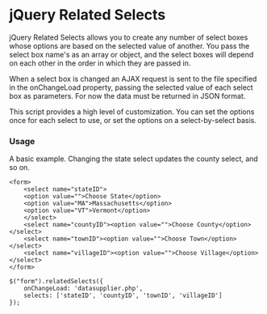 # jQuery Related Selects

jQuery Related Selects allows you to create any number of select boxes whose options are based on the selected value of another.  You pass 
the select box name's as an array or object, and the select boxes will depend on each other in the order in which they are passed in.

When a select box is changed an AJAX request is sent to the file specified in the onChangeLoad property, passing the selected value of each select box
as parameters.  For now the data must be returned in JSON format.

This script provides a high level of customization.  You can set the options once for each select to use, or set the options on a select-by-select basis.

### Usage

A basic example.  Changing the state select updates the county select, and so on.

	<form>
		<select name="stateID">
		<option value="">Choose State</option>
		<option value="MA">Massachusetts</option>
		<option value="VT">Vermont</option>
		</select>
		<select name="countyID"><option value="">Choose County</option></select>
		<select name="townID"><option value="">Choose Town</option></select>
		<select name="villageID"><option value="">Choose Village</option></select>
	</form>

	$("form").relatedSelects({
		onChangeLoad: 'datasupplier.php',
		selects: ['stateID', 'countyID', 'townID', 'villageID']
	});
